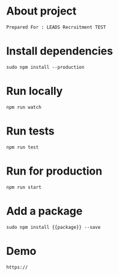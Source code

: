 # About project
	Prepared For : LEADS Recruitment TEST

# Install dependencies
	sudo npm install --production

# Run locally
	npm run watch

# Run tests
	npm run test

# Run for production
	npm run start

# Add a package
	sudo npm install {{package}} --save

# Demo
    https://
